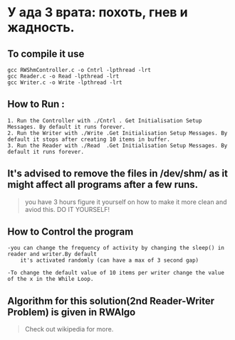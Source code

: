 # У ада 3 врата: похоть, гнев и жадность.
## To compile it use
    gcc RWShmController.c -o Cntrl -lpthread -lrt
    gcc Reader.c -o Read -lpthread -lrt
    gcc Writer.c -o Write -lpthread -lrt
## How to Run :
    1. Run the Controller with ./Cntrl . Get Initialisation Setup Messages. By default it runs forever.
    2. Run the Writer with ./Write .Get Initialisation Setup Messages. By default it stops after creating 10 items in buffer.
    3. Run the Reader with ./Read  .Get Initialisation Setup Messages. By default it runs forever.

## It's advised to remove the files in /dev/shm/ as it might affect all programs after a few runs.
> you have 3 hours figure it yourself on how to make it more clean and aviod this. DO IT YOURSELF!
## How to Control the program
    -you can change the frequency of activity by changing the sleep() in reader and writer.By default
        it's activated randomly (can have a max of 3 second gap)

    -To change the default value of 10 items per writer change the value of the x in the While Loop.

## Algorithm for this solution(2nd Reader-Writer Problem) is given in RWAlgo
> Check out wikipedia for more.
